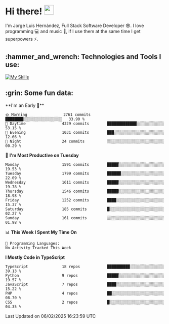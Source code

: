 <h1 align="left">
 <abc>
  <br>Hi there! <img src="https://user-images.githubusercontent.com/42378118/110234147-e3259600-7f4e-11eb-95be-0c4047144dea.gif" width="30"><br>
 </abc>
</h1>

I'm Jorge Luis Hernández, Full Stack Software Developer :sunglasses:. I love programming :computer: and music :musical_score:, if I use them at the same time I get superpowers :zap:. 


<h2 align="left">:hammer_and_wrench: Technologies and Tools I use:</h2>

[![My Skills](https://skillicons.dev/icons?i=js,ts,html,css,py,vue,react,next,nest,postgres,mysql)](https://skillicons.dev)

<h2 align="left">:grin: Some fun data:</h2>
<!--START_SECTION:waka-->
**I'm an Early 🐤** 

```text
🌞 Morning                2761 commits        ████████░░░░░░░░░░░░░░░░░   33.90 % 
🌆 Daytime                4329 commits        █████████████░░░░░░░░░░░░   53.15 % 
🌃 Evening                1031 commits        ███░░░░░░░░░░░░░░░░░░░░░░   12.66 % 
🌙 Night                  24 commits          ░░░░░░░░░░░░░░░░░░░░░░░░░   00.29 % 
```
📅 **I'm Most Productive on Tuesday** 

```text
Monday                   1591 commits        █████░░░░░░░░░░░░░░░░░░░░   19.53 % 
Tuesday                  1799 commits        ██████░░░░░░░░░░░░░░░░░░░   22.09 % 
Wednesday                1611 commits        █████░░░░░░░░░░░░░░░░░░░░   19.78 % 
Thursday                 1546 commits        █████░░░░░░░░░░░░░░░░░░░░   18.98 % 
Friday                   1252 commits        ████░░░░░░░░░░░░░░░░░░░░░   15.37 % 
Saturday                 185 commits         █░░░░░░░░░░░░░░░░░░░░░░░░   02.27 % 
Sunday                   161 commits         ░░░░░░░░░░░░░░░░░░░░░░░░░   01.98 % 
```


📊 **This Week I Spent My Time On** 

```text
💬 Programming Languages: 
No Activity Tracked This Week
```

**I Mostly Code in TypeScript** 

```text
TypeScript               18 repos            ██████████░░░░░░░░░░░░░░░   39.13 % 
Python                   9 repos             █████░░░░░░░░░░░░░░░░░░░░   19.57 % 
JavaScript               7 repos             ████░░░░░░░░░░░░░░░░░░░░░   15.22 % 
PHP                      4 repos             ██░░░░░░░░░░░░░░░░░░░░░░░   08.70 % 
CSS                      2 repos             █░░░░░░░░░░░░░░░░░░░░░░░░   04.35 % 
```




 Last Updated on 06/02/2025 16:23:59 UTC
<!--END_SECTION:waka-->
